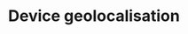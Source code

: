 ---
title: "Device geolocalisation"
excerpt: "Prediction of device based on cross validation"
git_url: "https://github.com/savoga/device-geolocalisation/"
image: "https://lh3.googleusercontent.com/proxy/PdV3BNd3hEpMhkOklgIeNxabX3-PLQy8__Ya_SFIiNqv0gCiCv_0HcSrU08MG0ZozbeFdztUYSXpX47a7lzNjAC-Cz74qztvOy4S2Ksq6OlsP6ENd-C8jYsTUS-2"
publish: true
---